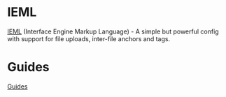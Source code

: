 # IEML
[IEML](https://github.com/Hedgehogo/IEML.io) (Interface Engine Markup Language) - A simple but powerful config with support for file uploads, inter-file anchors and tags.

# Guides
[Guides](https://github.com/Hedgehogo/IEML-cpp/wiki)
